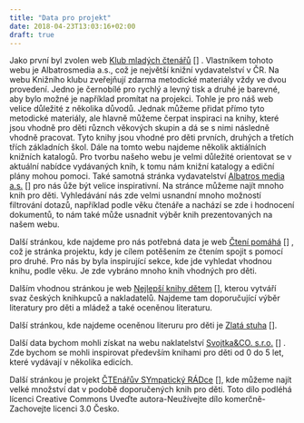 ```yaml
---
title: "Data pro projekt"
date: 2018-04-23T13:03:16+02:00
draft: true
---
```


Jako první byl zvolen web [Klub mladých čtenářů] [] . Vlastníkem tohoto webu je Albatrosmedia a.s., což je největší knižní vydavatelství v ČR. Na webu Knižního klubu zveřejňují zdarma metodické materiály vždy ve dvou provedení. Jedno je černobílé pro rychlý a levný tisk a druhé je barevné, aby bylo možné je například promítat na projekci. Tohle je pro náš web velice důležité z několika důvodů. Jednak můžeme přidat přímo tyto metodické materiály, ale hlavně můžeme čerpat inspiraci na knihy, které jsou vhodně pro děti různch věkových skupin a dá se s nimi následně vhodně pracovat. Tyto knihy jsou vhodné pro děti prvních, druhých a třetích třích základních škol. Dále na tomto webu najdeme několik aktiálních knižních katalogů. Pro tvorbu našeho webu je velmi důležité orientovat se v aktuální nabídce vydávaných knih, k tomu nám knižní katalogy a ediční plány mohou pomoci. Také samotná stránka vydavatelství [Albatros media a.s.] [] pro nás ůže být velice inspirativní. Na stránce můžeme najít mnoho knih pro děti. Vyhledávání nás zde velmi usnandní mnoho možností filtrování dotazů, například podle věku čtenáře a nachází se zde i hodnocení dokumentů, to nám také může usnadnit výběr knih prezentovaných na našem webu.  

Další stránkou, kde najdeme pro nás potřebná data je web  [Čtení pomáhá] [] , což je stránka projektu, kdy je cílem potěšením ze čtením spojit s pomocí pro druhé. Pro nás by byla inspirující sekce, kde jde vyhledat vhodnou knihu, podle věku. Je zde vybráno mnoho knih vhodných pro děti. 

Dalším vhodnou stránkou je web [Nejlepší knihy dětem] [], kterou vytváří svaz českých knihkupců a nakladatelů. Najdeme tam doporučující výběr literatury pro děti a mládež a také oceněnou literaturu. 

Další stránkou, kde najdeme oceněnou literuru pro děti je [Zlatá stuha] []. 

Další data bychom mohli získat na webu naklatelství [Svojtka&CO. s.r.o.] [] . Zde bychom se mohli inspirovat především knihami pro děti od 0 do 5 let, které vydávají v několika edicích. 

Další stránkou je projekt [ČTEnářův SYmpatický RÁDce] [], kde můžeme najít velké množství dat v podobě doporučených knih pro děti. Toto dílo podléhá lícenci       Creative Commons Uveďte autora-Neužívejte dílo komerčně-Zachovejte licenci 3.0 Česko. 

[Klub mladých čtenářů]: http://www.kmc.cz/pracovni-listy-k-vybranym-kniznim-titulum-zdarma.html
[Albatros media a.s.]: http://www.albatrosmedia.cz/beletrie-pro-deti/
[Čtení pomáhá]:http://www.ctenipomaha.cz/
[Nejlepší knihy dětem]: http://www.nejlepsiknihydetem.cz/
[Zlatá stuha]: http://www.zlatastuha.cz/
[Svojtka&CO. s.r.o.]: https://www.svojtka.cz/
[ČTEnářův SYmpatický RÁDce]: http://www.ctesyrad.cz/
[ Creative Commons Uveďte autora-Neužívejte dílo komerčně-Zachovejte licenci 3.0 Česko]: https://creativecommons.org/licenses/by-nc-sa/3.0/cz/